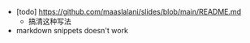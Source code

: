 - [todo] https://github.com/maaslalani/slides/blob/main/README.md
  - 搞清这种写法
- markdown snippets doesn't work
